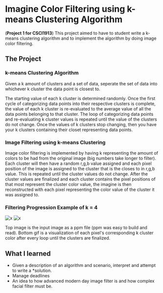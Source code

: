# Imagine Color Filtering using k-means Clustering Algorithm

(**Project 1 for CSCI1913**) This project aimed to have to student write a k-means clustering algorithm and to implement the algorithm by doing image color filtering.

## The Project

### k-means Clustering Algorithm
Given a k amount of clusters and a set of data, seperate the set of data into whichever k cluster the data point is closest to. 

The starting value of each k cluster is determined randomly. Once the first cycle of categorizing data points into their respective clusters is complete, the value of each k cluster is re-evaluated to the average value of all the data points belonging to that cluster. The loop of categorizing data points and re-evaluating k cluster values is repeated until the value of the clusters do not change. Once the values of k clusters stop changing, then you have your k clusters containing their closet representing data points.

### Image Filtering using k-means Clustering
Image color filtering is implemented by having k representing the amount of colors to be had from the original image (big numbers take longer to filter). Each cluster will then have a random r,g,b value assigned and each pixel position of the image is assigned to the cluster that is the closes to in r,g,b value. This is repeated until the cluster values do not change. After the cluster values are finalized and each cluster contains the pixel positions of that most represent the cluster color value, the imagine is then reconstructed with each pixel representing the color value of the cluster it was assigned to.

### Filtering Progression Example of k = 4
![x](https://i.imgur.com/HJJ0Hgj.png) ![x](https://media0.giphy.com/media/Mb4qsTqblEdZKv7Y3r/giphy.gif)

Top image is the input image as a ppm file (ppm was easy to build and read). Bottom gif is a visualization of each pixel's corresponding k cluster color after every loop until the clusters are finalized.

## What I learned
- Given a description of an algorithm and scenario, interpret and attempt to write a *solution.
- Manage deadlines
- An idea to how advanced modern day image filter is and how complex facial filter must be.
